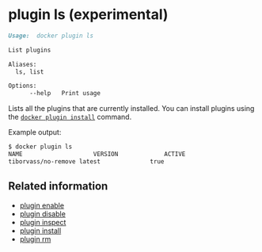 <!--[metadata]>
+++
title = "plugin ls"
description = "The plugin ls command description and usage"
keywords = ["plugin, list"]
advisory = "experimental"
[menu.main]
parent = "smn_cli"
+++
<![end-metadata]-->

# plugin ls (experimental)

```markdown
Usage:  docker plugin ls

List plugins

Aliases:
  ls, list

Options:
      --help   Print usage
```

Lists all the plugins that are currently installed. You can install plugins
using the [`docker plugin install`](plugin_install.md) command.

Example output:

```bash
$ docker plugin ls
NAME                	VERSION             ACTIVE
tiborvass/no-remove	latest              true
```

## Related information

* [plugin enable](plugin_enable.md)
* [plugin disable](plugin_disable.md)
* [plugin inspect](plugin_inspect.md)
* [plugin install](plugin_install.md)
* [plugin rm](plugin_rm.md)
